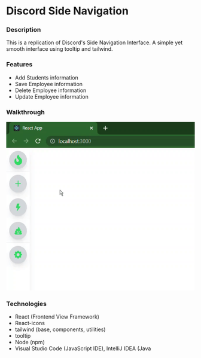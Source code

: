 # Discord Side Navigation 

### Description
This is a replication of Discord's Side Navigation Interface. A simple yet smooth interface using tooltip and tailwind.

### Features
- Add Students information
- Save Employee information
- Delete Employee information
- Update Employee information

### Walkthrough
![caption](discord-sidenav.gif)

### Technologies
- React (Frontend View Framework)
- React-icons
- tailwind (base, components, utilities)
- tooltip
- Node (npm)
- Visual Studio Code (JavaScript IDE), IntelliJ IDEA (Java
